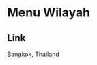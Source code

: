 # Menu Wilayah

## Link

[Bangkok, Thailand](https://github.com/gigit-pemilu/pemilu-2024-99-luar-negeri/tree/main/pileg-dpr/hitung-suara/sub/99-luar-negeri/sub/13-bangkok-thailand/sub/01-bangkok-thailand)

